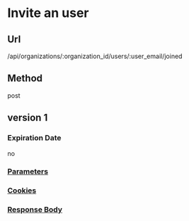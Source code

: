 # Invite an user

## Url

/api/organizations/:organization_id/users/:user_email/joined

## Method

post

## version 1

### Expiration Date

no

### [Parameters](./Parameters.html)

### [Cookies](./Cookies.html)

### [Response Body](./Response.html)
